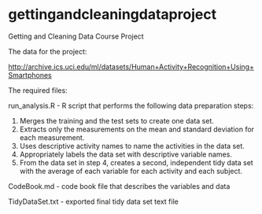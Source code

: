 # gettingandcleaningdataproject

Getting and Cleaning Data Course Project

The data for the project:

http://archive.ics.uci.edu/ml/datasets/Human+Activity+Recognition+Using+Smartphones

The required files: 

run_analysis.R - R script that performs the following data preparation steps: 
  1. Merges the training and the test sets to create one data set.
  2. Extracts only the measurements on the mean and standard deviation for each measurement.
  3. Uses descriptive activity names to name the activities in the data set.
  4. Appropriately labels the data set with descriptive variable names.
  5. From the data set in step 4, creates a second, independent tidy data set with the average of each variable for each activity and each subject.
  
CodeBook.md - code book file that describes the variables and data

TidyDataSet.txt - exported final tidy data set text file
  

